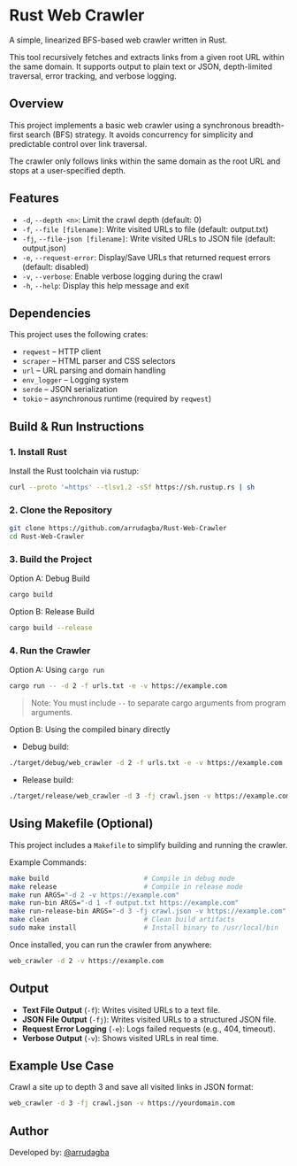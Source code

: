 # Rust Web Crawler

A simple, linearized BFS-based web crawler written in Rust.

This tool recursively fetches and extracts links from a given root URL within the same domain. It supports output to plain text or JSON, depth-limited traversal, error tracking, and verbose logging.

## Overview

This project implements a basic web crawler using a synchronous breadth-first search (BFS) strategy. It avoids concurrency for simplicity and predictable control over link traversal.

The crawler only follows links within the same domain as the root URL and stops at a user-specified depth.

## Features

- `-d`, `--depth <n>`: Limit the crawl depth (default: 0)
- `-f`, `--file [filename]`: Write visited URLs to file (default: output.txt)
- `-fj`, `--file-json [filename]`: Write visited URLs to JSON file (default: output.json)
- `-e`, `--request-error`: Display/Save URLs that returned request errors (default: disabled)
- `-v`, `--verbose`: Enable verbose logging during the crawl
- `-h`, `--help`: Display this help message and exit

## Dependencies

This project uses the following crates:

- `reqwest` – HTTP client
- `scraper` – HTML parser and CSS selectors
- `url` – URL parsing and domain handling
- `env_logger` – Logging system
- `serde` – JSON serialization
- `tokio` – asynchronous runtime (required by `reqwest`)

## Build & Run Instructions

### 1. Install Rust

Install the Rust toolchain via rustup:

```sh
curl --proto '=https' --tlsv1.2 -sSf https://sh.rustup.rs | sh
```

### 2. Clone the Repository

```sh
git clone https://github.com/arrudagba/Rust-Web-Crawler
cd Rust-Web-Crawler
```

### 3. Build the Project

Option A: Debug Build

```sh
cargo build
```

Option B: Release Build

```sh
cargo build --release
```

### 4. Run the Crawler

Option A: Using `cargo run`

```sh
cargo run -- -d 2 -f urls.txt -e -v https://example.com
```

> Note: You must include `--` to separate cargo arguments from program arguments.

Option B: Using the compiled binary directly

- Debug build:

```sh
./target/debug/web_crawler -d 2 -f urls.txt -e -v https://example.com
```

- Release build:

```sh
./target/release/web_crawler -d 3 -fj crawl.json -v https://example.com
```

## Using Makefile (Optional)

This project includes a `Makefile` to simplify building and running the crawler.

Example Commands:

```sh
make build                        # Compile in debug mode
make release                      # Compile in release mode
make run ARGS="-d 2 -v https://example.com"
make run-bin ARGS="-d 1 -f output.txt https://example.com"
make run-release-bin ARGS="-d 3 -fj crawl.json -v https://example.com"
make clean                        # Clean build artifacts
sudo make install                 # Install binary to /usr/local/bin
```

Once installed, you can run the crawler from anywhere:

```sh
web_crawler -d 2 -v https://example.com
```

## Output

- **Text File Output** (`-f`): Writes visited URLs to a text file.
- **JSON File Output** (`-fj`): Writes visited URLs to a structured JSON file.
- **Request Error Logging** (`-e`): Logs failed requests (e.g., 404, timeout).
- **Verbose Output** (`-v`): Shows visited URLs in real time.

## Example Use Case

Crawl a site up to depth 3 and save all visited links in JSON format:

```sh
web_crawler -d 3 -fj crawl.json -v https://yourdomain.com
```

## Author

Developed by: [@arrudagba](https://github.com/arrudagba)
